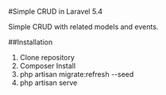 #Simple CRUD in Laravel 5.4

Simple CRUD with related models and events.

##Installation

1. Clone repository
2. Composer Install
3. php artisan migrate:refresh --seed
4. php artisan serve